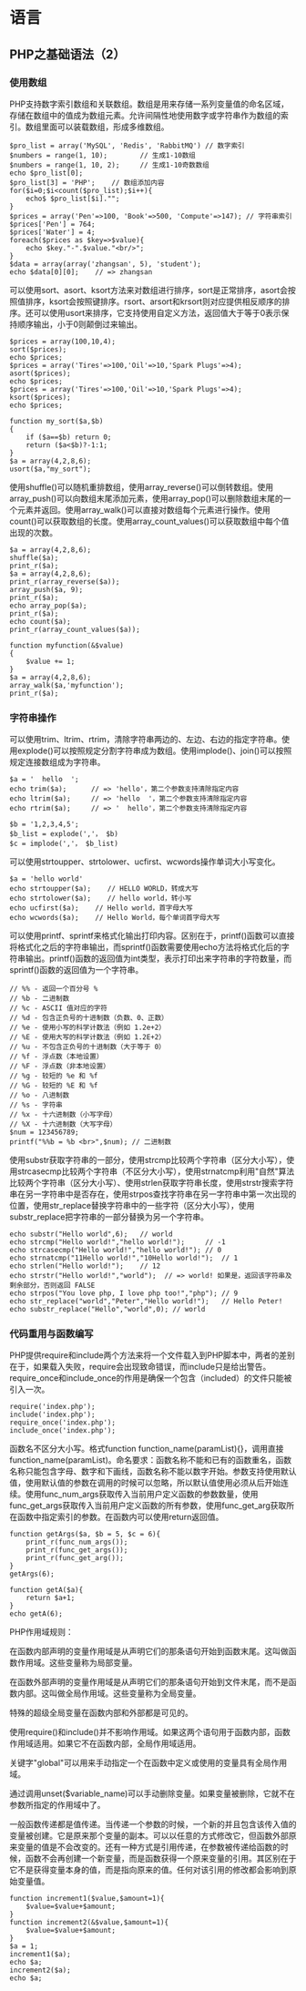 # 语言
## PHP之基础语法（2）

### 使用数组
PHP支持数字索引数组和关联数组。数组是用来存储一系列变量值的命名区域，存储在数组中的值成为数组元素。允许间隔性地使用数字或字符串作为数组的索引。数组里面可以装载数组，形成多维数组。
```
$pro_list = array('MySQL', 'Redis', 'RabbitMQ') // 数字索引
$numbers = range(1, 10);        // 生成1-10数组
$numbers = range(1, 10, 2);     // 生成1-10奇数数组
echo $pro_list[0];
$pro_list[3] = 'PHP';    // 数组添加内容
for($i=0;$i<count($pro_list);$i++){
    echo$ $pro_list[$i]."";
}
$prices = array('Pen'=>100, 'Book'=>500, 'Compute'=>147); // 字符串索引
$prices['Pen'] = 764;
$prices['Water'] = 4;
foreach($prices as $key=>$value){
    echo $key."-".$value."<br/>";
}
$data = array(array('zhangsan', 5), 'student');
echo $data[0][0];    // => zhangsan
```

可以使用sort、asort、ksort方法来对数组进行排序，sort是正常排序，asort会按照值排序，ksort会按照键排序。rsort、arsort和krsort则对应提供相反顺序的排序。还可以使用usort来排序，它支持使用自定义方法，返回值大于等于0表示保持顺序输出，小于0则颠倒过来输出。
```
$prices = array(100,10,4);
sort($prices);
echo $prices;
$prices = array('Tires'=>100,'Oil'=>10,'Spark Plugs'=>4);
asort($prices);
echo $prices;
$prices = array('Tires'=>100,'Oil'=>10,'Spark Plugs'=>4);
ksort($prices);
echo $prices;

function my_sort($a,$b)
{
    if ($a==$b) return 0;
    return ($a<$b)?-1:1;
}
$a = array(4,2,8,6);
usort($a,"my_sort");
```

使用shuffle()可以随机重排数组，使用array_reverse()可以倒转数组。使用array_push()可以向数组末尾添加元素，使用array_pop()可以删除数组末尾的一个元素并返回。使用array_walk()可以直接对数组每个元素进行操作。使用count()可以获取数组的长度。使用array_count_values()可以获取数组中每个值出现的次数。
```
$a = array(4,2,8,6);
shuffle($a);
print_r($a);
$a = array(4,2,8,6);
print_r(array_reverse($a));
array_push($a, 9);
print_r($a);
echo array_pop($a);
print_r($a);
echo count($a);
print_r(array_count_values($a));

function myfunction(&$value)
{
    $value += 1;
}
$a = array(4,2,8,6);
array_walk($a,'myfunction');
print_r($a);
```

### 字符串操作

可以使用trim、ltrim、rtrim，清除字符串两边的、左边、右边的指定字符串。使用explode()可以按照规定分割字符串成为数组。使用implode()、join()可以按照规定连接数组成为字符串。
```
$a = '  hello  ';
echo trim($a);      // => 'hello'，第二个参数支持清除指定内容
echo ltrim($a);     // => 'hello  '，第二个参数支持清除指定内容
echo rtrim($a);     // => '  hello'，第二个参数支持清除指定内容

$b = '1,2,3,4,5';
$b_list = explode(','， $b)
$c = implode(','， $b_list)
```

可以使用strtoupper、strtolower、ucfirst、wcwords操作单词大小写变化。
```
$a = 'hello world'
echo strtoupper($a);    // HELLO WORLD，转成大写
echo strtolower($a);    // hello world，转小写
echo ucfirst($a);    // Hello world，首字母大写
echo wcwords($a);    // Hello World，每个单词首字母大写
```

可以使用printf、sprintf来格式化输出打印内容。区别在于，printf()函数可以直接将格式化之后的字符串输出，而sprintf()函数需要使用echo方法将格式化后的字符串输出。printf()函数的返回值为int类型，表示打印出来字符串的字符数量，而sprintf()函数的返回值为一个字符串。
```
// %% - 返回一个百分号 %
// %b - 二进制数
// %c - ASCII 值对应的字符
// %d - 包含正负号的十进制数（负数、0、正数）
// %e - 使用小写的科学计数法（例如 1.2e+2）
// %E - 使用大写的科学计数法（例如 1.2E+2）
// %u - 不包含正负号的十进制数（大于等于 0）
// %f - 浮点数（本地设置）
// %F - 浮点数（非本地设置）
// %g - 较短的 %e 和 %f
// %G - 较短的 %E 和 %f
// %o - 八进制数
// %s - 字符串
// %x - 十六进制数（小写字母）
// %X - 十六进制数（大写字母）
$num = 123456789;
printf("%%b = %b <br>",$num); // 二进制数
```


使用substr获取字符串的一部分，使用strcmp比较两个字符串（区分大小写），使用strcasecmp比较两个字符串（不区分大小写），使用strnatcmp利用"自然"算法比较两个字符串（区分大小写）、使用strlen获取字符串长度，使用strstr搜索字符串在另一字符串中是否存在，使用strpos查找字符串在另一字符串中第一次出现的位置，使用str_replace替换字符串中的一些字符（区分大小写），使用substr_replace把字符串的一部分替换为另一个字符串。
```
echo substr("Hello world",6);   // world
echo strcmp("Hello world!","hello world!");     // -1
echo strcasecmp("Hello world!","hello world!"); // 0
echo strnatcmp("11Hello world!","10Hello world!");  // 1
echo strlen("Hello world!");    // 12
echo strstr("Hello world!","world");  // => world! 如果是，返回该字符串及剩余部分，否则返回 FALSE
echo strpos("You love php, I love php too!","php"); // 9
echo str_replace("world","Peter","Hello world!");   // Hello Peter!
echo substr_replace("Hello","world",0); // world
```

### 代码重用与函数编写
PHP提供require和include两个方法来将一个文件载入到PHP脚本中，两者的差别在于，如果载入失败，require会出现致命错误，而include只是给出警告。require_once和include_once的作用是确保一个包含（included）的文件只能被引入一次。
```
require('index.php');
include('index.php');
require_once('index.php');
include_once('index.php');
```

函数名不区分大小写。格式function function_name(paramList){}，调用直接function_name(paramList)。命名要求：函数名称不能和已有的函数重名，函数名称只能包含字母、数字和下画线，函数名称不能以数字开始。参数支持使用默认值，使用默认值的参数在调用的时候可以忽略，所以默认值使用必须从后开始连续。使用func_num_args获取传入当前用户定义函数的参数数量，使用func_get_args获取传入当前用户定义函数的所有参数，使用func_get_arg获取所在函数中指定索引的参数。在函数内可以使用return返回值。
```
function getArgs($a, $b = 5, $c = 6){
    print_r(func_num_args());
    print_r(func_get_args());
    print_r(func_get_arg());
}
getArgs(6);

function getA($a){
    return $a+1;
}
echo getA(6);
```

PHP作用域规则：

在函数内部声明的变量作用域是从声明它们的那条语句开始到函数末尾。这叫做函数作用域。这些变量称为局部变量。

在函数外部声明的变量作用域是从声明它们的那条语句开始到文件末尾，而不是函数内部。这叫做全局作用域。这些变量称为全局变量。

特殊的超级全局变量在函数内部和外部都是可见的。

使用require()和include()并不影响作用域。如果这两个语句用于函数内部，函数作用域适用。如果它不在函数内部，全局作用域适用。

关键字"global"可以用来手动指定一个在函数中定义或使用的变量具有全局作用域。

通过调用unset($variable_name)可以手动删除变量。如果变量被删除，它就不在参数所指定的作用域中了。

一般函数传递都是值传递。当传递一个参数的时候，一个新的并且包含该传入值的变量被创建。它是原来那个变量的副本。可以以任意的方式修改它，但函数外部原来变量的值是不会改变的。还有一种方式是引用传递，在参数被传递给函数的时候，函数不会再创建一个新变量，而是函数获得一个原来变量的引用。其区别在于它不是获得变量本身的值，而是指向原来的值。任何对该引用的修改都会影响到原始变量值。
```
function increment1($value,$amount=1){
    $value=$value+$amount;
}
function increment2(&$value,$amount=1){
    $value=$value+$amount;
}
$a = 1;
increment1($a);
echo $a;
increment2($a);
echo $a;
```
